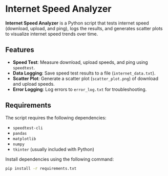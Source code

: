 # Internet Speed Analyzer

**Internet Speed Analyzer** is a Python script that tests internet speed (download, upload, and ping), logs the results, and generates scatter plots to visualize internet speed trends over time.

## Features

- **Speed Test**: Measure download, upload speeds, and ping using `speedtest`.
- **Data Logging**: Save speed test results to a file (`internet_data.txt`).
- **Scatter Plot**: Generate a scatter plot (`scatter_plot.png`) of download and upload speeds.
- **Error Logging**: Log errors to `error_log.txt` for troubleshooting.

## Requirements

The script requires the following dependencies:
- `speedtest-cli`
- `pandas`
- `matplotlib`
- `numpy`
- `tkinter` (usually included with Python)

Install dependencies using the following command:
```bash
pip install -r requirements.txt

